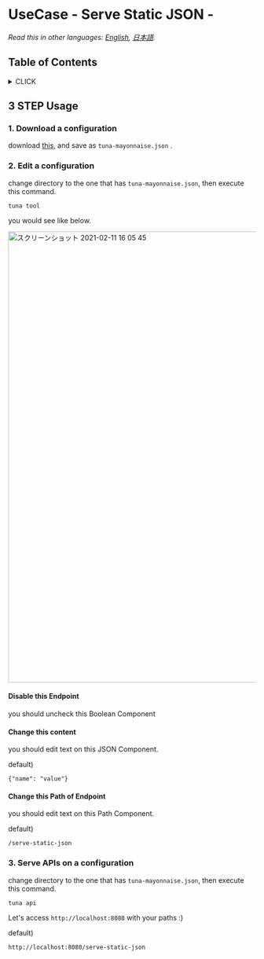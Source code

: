 # UseCase - Serve Static JSON -

*Read this in other languages: [English](README.md), [日本語](README.ja.md).*

## Table of Contents

<!-- START doctoc generated TOC please keep comment here to allow auto update -->
<!-- DON'T EDIT THIS SECTION, INSTEAD RE-RUN doctoc TO UPDATE -->
<details>
<summary>CLICK</summary>

- [3 STEP Usage](#3-step-usage)
  - [1. Download a configuration](#1-download-a-configuration)
  - [2. Edit a configuration](#2-edit-a-configuration)
  - [3. Serve APIs on a configuration](#3-serve-apis-on-a-configuration)

</details>
<!-- END doctoc generated TOC please keep comment here to allow auto update -->

## 3 STEP Usage

### 1. Download a configuration

download [this](https://raw.githubusercontent.com/solaoi/tuna-mayonnaise/main/samples/serve-static-json/tuna-mayonnaise.json), and save as `tuna-mayonnaise.json` .

### 2. Edit a configuration

change directory to the one that has `tuna-mayonnaise.json`, then execute this command.

```
tuna tool
```

you would see like below.

<img width="918" alt="スクリーンショット 2021-02-11 16 05 45" src="https://user-images.githubusercontent.com/46414076/107609683-08daba80-6c83-11eb-985b-1e73834ddf2b.png">

#### Disable this Endpoint

you should uncheck this Boolean Component

#### Change this content

you should edit text on this JSON Component.

default)

```
{"name": "value"}
```

#### Change this Path of Endpoint

you should edit text on this Path Component.

default)

```
/serve-static-json
```

### 3. Serve APIs on a configuration

change directory to the one that has `tuna-mayonnaise.json`, then execute this command.

```
tuna api
```

Let's access `http://localhost:8080` with your paths :)

default)

```
http://localhost:8080/serve-static-json
```
